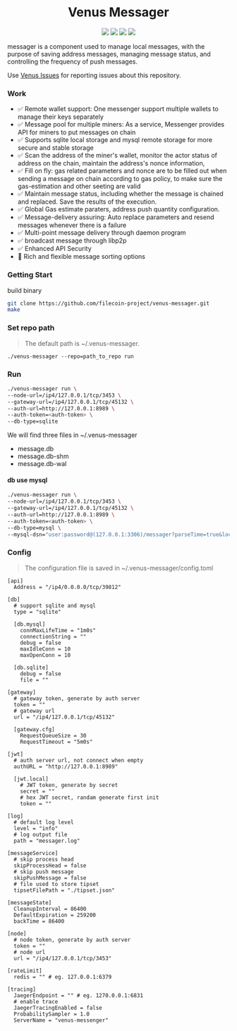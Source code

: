 <h1 align="center">Venus Messager</h1>

<p align="center">
 <a href="https://github.com/filecoin-project/venus-messager/actions"><img src="https://github.com/filecoin-project/venus-messager/actions/workflows/build_upload.yml/badge.svg"/></a>
 <a href="https://codecov.io/gh/filecoin-project/venus-messager"><img src="https://codecov.io/gh/filecoin-project/venus-messager/branch/master/graph/badge.svg?token=J5QWYWkgHT"/></a>
 <a href="https://goreportcard.com/report/github.com/filecoin-project/venus-messager"><img src="https://goreportcard.com/badge/github.com/filecoin-project/venus-messager"/></a>
 <a href="https://github.com/filecoin-project/venus-messager/tags"><img src="https://img.shields.io/github/v/tag/filecoin-project/venus-messager"/></a>
  <br>
</p>

messager is a component used to manage local messages, with the purpose of saving address messages, managing message status, and controlling the frequency of push messages.

Use [Venus Issues](https://github.com/filecoin-project/venus/issues) for reporting issues about this repository.

### Work

- ✅ Remote wallet support: One messenger support multiple wallets to manage their keys separately
- ✅ Message pool for multiple miners: As a service, Messenger provides API for miners to put messages on chain
- ✅ Supports sqlite local storage and mysql remote storage for more secure and stable storage
- ✅ Scan the address of the miner's wallet, monitor the actor status of address on the chain, maintain the address's nonce information,
- ✅ Fill on fly: gas related parameters and nonce are to be filled out when sending a message on chain according to gas policy, to make sure the gas-estimation and other seeting are valid
- ✅ Maintain message status, including whether the message is chained and replaced. Save the results of the execution.
- ✅ Global Gas estimate paraters, address push quantity configuration.
- ✅ Message-delivery assuring: Auto replace parameters and resend messages whenever there is a failure
- ✅ Multi-point message delivery through daemon program
- ✅ broadcast message through libp2p
- ✅ Enhanced API Security
- 🔲 Rich and flexible message sorting options


### Getting Start

build binary
```sh
git clone https://github.com/filecoin-project/venus-messager.git
make
```

### Set repo path

> The default path is ~/.venus-messager.
```
./venus-messager --repo=path_to_repo run 
```

### Run

```sh
./venus-messager run \
--node-url=/ip4/127.0.0.1/tcp/3453 \
--gateway-url=/ip4/127.0.0.1/tcp/45132 \
--auth-url=http://127.0.0.1:8989 \
--auth-token=<auth-token> \
--db-type=sqlite
```

We will find three files in ~/.venus-messager

* message.db
* message.db-shm
* message.db-wal

#### db use mysql

```sh
./venus-messager run \
--node-url=/ip4/127.0.0.1/tcp/3453 \
--gateway-url=/ip4/127.0.0.1/tcp/45132 \
--auth-url=http://127.0.0.1:8989 \
--auth-token=<auth-token> \
--db-type=mysql \
--mysql-dsn="user:password@(127.0.0.1:3306)/messager?parseTime=true&loc=Local"
```

### Config

> The configuration file is saved in ~/.venus-messager/config.toml

```
[api]
  Address = "/ip4/0.0.0.0/tcp/39812"

[db]
  # support sqlite and mysql
  type = "sqlite"

  [db.mysql]
    connMaxLifeTime = "1m0s"
    connectionString = ""
    debug = false
    maxIdleConn = 10
    maxOpenConn = 10

  [db.sqlite]
    debug = false
    file = ""

[gateway]
  # gateway token, generate by auth server
  token = ""
  # gateway url
  url = "/ip4/127.0.0.1/tcp/45132"

  [gateway.cfg]
    RequestQueueSize = 30
    RequestTimeout = "5m0s"

[jwt]
  # auth server url, not connect when empty
  authURL = "http://127.0.0.1:8989"

  [jwt.local]
    # JWT token, generate by secret
    secret = ""
    # hex JWT secret, randam generate first init
    token = ""

[log]
  # default log level
  level = "info"
  # log output file
  path = "messager.log"

[messageService]
  # skip process head
  skipProcessHead = false
  # skip push message
  skipPushMessage = false
  # file used to store tipset
  tipsetFilePath = "./tipset.json"

[messageState]
  CleanupInterval = 86400
  DefaultExpiration = 259200
  backTime = 86400

[node]
  # node token, generate by auth server
  token = ""
  # node url
  url = "/ip4/127.0.0.1/tcp/3453"

[rateLimit]
  redis = "" # eg. 127.0.0.1:6379

[tracing]
  JaegerEndpoint = "" # eg. 1270.0.0.1:6831
  # enable trace
  JaegerTracingEnabled = false
  ProbabilitySampler = 1.0
  ServerName = "venus-messenger"
```
